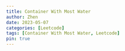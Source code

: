 ```yaml
---
title: Container With Most Water
author: Zhen
date: 2023-05-07
categories: [Leetcode]
tags: [Container With Most Water, Leetcode]
pin: true
---
```

